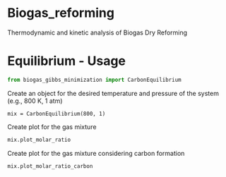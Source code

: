 # Biogas_reforming
Thermodynamic and kinetic analysis of Biogas Dry Reforming

# Equilibrium - Usage

```Python
from biogas_gibbs_minimization import CarbonEquilibrium
```
Create an object for the desired temperature and pressure of the system (e.g., 800 K, 1 atm)
```
mix = CarbonEquilibrium(800, 1)
```
Create plot for the gas mixture
```Python
mix.plot_molar_ratio
```
Create plot for the gas mixture considering carbon formation
```Python
mix.plot_molar_ratio_carbon
```
